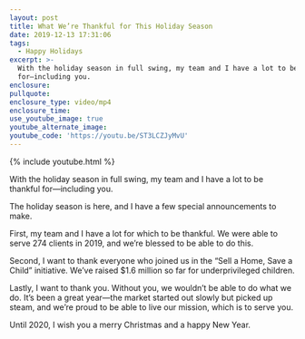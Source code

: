 ```yaml
---
layout: post
title: What We’re Thankful for This Holiday Season
date: 2019-12-13 17:31:06
tags:
  - Happy Holidays
excerpt: >-
  With the holiday season in full swing, my team and I have a lot to be thankful
  for—including you.
enclosure:
pullquote:
enclosure_type: video/mp4
enclosure_time:
use_youtube_image: true
youtube_alternate_image:
youtube_code: 'https://youtu.be/ST3LCZJyMvU'
---
```


{% include youtube.html %}

With the holiday season in full swing, my team and I have a lot to be thankful for—including you.

The holiday season is here, and I have a few special announcements to make.

First, my team and I have a lot for which to be thankful. We were able to serve 274 clients in 2019, and we’re blessed to be able to do this.

Second, I want to thank everyone who joined us in the “Sell a Home, Save a Child” initiative. We’ve raised $1.6 million so far for underprivileged children.

Lastly, I want to thank you. Without you, we wouldn’t be able to do what we do. It’s been a great year—the market started out slowly but picked up steam, and we’re proud to be able to live our mission, which is to serve you.

Until 2020, I wish you a merry Christmas and a happy New Year.